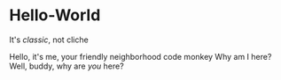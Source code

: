 # Hello-World
It's *classic*, not cliche

Hello, it's me, your friendly neighborhood code monkey
Why am I here? Well, buddy, why are *you* here?
